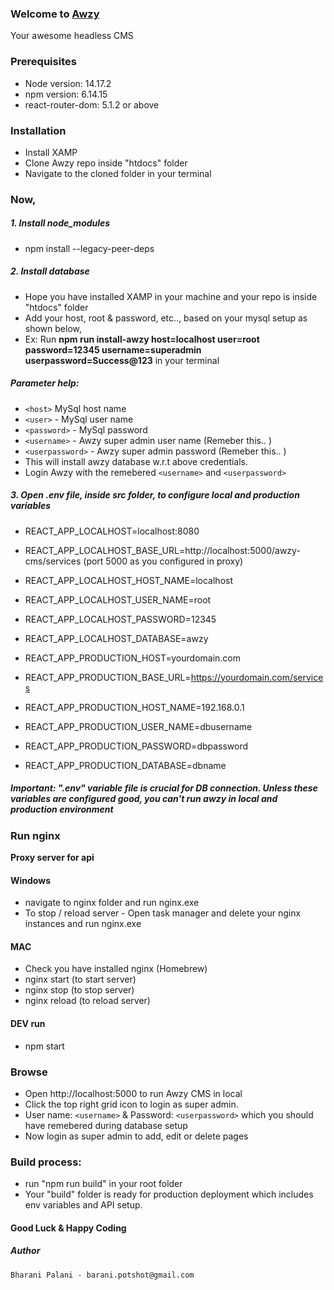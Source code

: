 ### Welcome to [Awzy](https://awzy.org)
Your awesome headless CMS

### Prerequisites
- Node version: 14.17.2
- npm version: 6.14.15
- react-router-dom: 5.1.2
or above

### Installation
- Install XAMP
- Clone Awzy repo inside "htdocs" folder
- Navigate to the cloned folder in your terminal

### Now,
##### 1. Install node_modules 
- npm install --legacy-peer-deps

##### 2. Install database 
- Hope you have installed XAMP in your machine and your repo is inside "htdocs" folder
- Add your host, root & password, etc.., based on your mysql setup as shown below,
- Ex:  Run **npm run install-awzy host=localhost user=root password=12345 username=superadmin userpassword=Success@123** in your terminal

##### Parameter help:
- `<host>` MySql host name
- `<user>` - MySql user name
- `<password>` - MySql password
- `<username>` - Awzy super admin user name (Remeber this.. )
- `<userpassword>` - Awzy super admin password (Remeber this.. )
- This will install awzy database w.r.t above credentials.
- Login Awzy with the remebered `<username>` and `<userpassword>`

##### 3. Open .env file, inside src folder, to configure local and production variables

- REACT_APP_LOCALHOST=localhost:8080
- REACT_APP_LOCALHOST_BASE_URL=http://localhost:5000/awzy-cms/services (port 5000 as you configured in proxy)
- REACT_APP_LOCALHOST_HOST_NAME=localhost
- REACT_APP_LOCALHOST_USER_NAME=root
- REACT_APP_LOCALHOST_PASSWORD=12345
- REACT_APP_LOCALHOST_DATABASE=awzy

- REACT_APP_PRODUCTION_HOST=yourdomain.com
- REACT_APP_PRODUCTION_BASE_URL=https://yourdomain.com/services
- REACT_APP_PRODUCTION_HOST_NAME=192.168.0.1
- REACT_APP_PRODUCTION_USER_NAME=dbusername
- REACT_APP_PRODUCTION_PASSWORD=dbpassword
- REACT_APP_PRODUCTION_DATABASE=dbname

##### Important: ".env" variable file is crucial for DB connection.  Unless these variables are configured good, you can't run awzy in local and production environment

### Run nginx 
**Proxy server for api**

#### Windows 
- navigate to nginx folder and run nginx.exe
- To stop / reload server - Open task manager and delete your nginx instances and run nginx.exe

#### MAC
- Check you have installed nginx (Homebrew)
- nginx start (to start server)
- nginx stop (to stop server)
- nginx reload (to reload server)

#### DEV run
- npm start

<!---
## 2. DEV run (disable web security) (Incase nginx is not installed)
#### `Not advisable`

- in windows - win key + r run the below command
- chrome.exe --user-data-dir="C://Chrome dev session" --disable-web-security
- Browse in http://localhost:3000
-->

### Browse
- Open http://localhost:5000 to run Awzy CMS in local
- Click the top right grid icon to login as super admin.
- User name: `<username>` & Password: `<userpassword>` which you should have remebered during database setup
- Now login as super admin to add, edit or delete pages

### Build process:
- run "npm run build" in your root folder
- Your "build" folder is ready for production deployment which includes env variables and API setup.

#### Good Luck & Happy Coding
##### _Author_
```Bharani Palani - barani.potshot@gmail.com```


